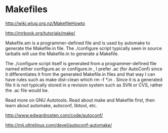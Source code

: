 # Makefiles

http://wiki.wlug.org.nz/MakefileHowto


http://mrbook.org/tutorials/make/



Makefile.am is a programmer-defined file and is used by automake to generate the Makefile.in file. The ./configure script typically seen in source tarballs will use the Makefile.in to generate a Makefile.

The ./configure script itself is generated from a programmer-defined file named either configure.ac or configure.in , I prefer .ac (for AutoConf) since it differentiates it from the generated Makefile.in files and that way I can have rules such as make dist-clean which rm -f *.in . Since it is a generated file it is not typically stored in a revision system such as SVN or CVS, rather the .ac file would be.

Read more on GNU Autotools. Read about make and Makefile first, then learn about automake, autoconf, libtool, etc.

http://www.edwardrosten.com/code/autoconf/

http://mij.oltrelinux.com/devel/autoconf-automake/
